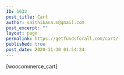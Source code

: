 ```yaml
---
ID: 1632
post_title: Cart
author: smithibana.m@gmail.com
post_excerpt: ""
layout: page
permalink: https://getfundsforall.com/cart/
published: true
post_date: 2020-11-30 01:54:24
---
```

<!-- wp:shortcode -->[woocommerce_cart]<!-- /wp:shortcode -->
